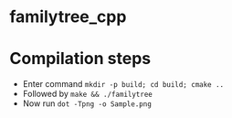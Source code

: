 # familytree_cpp

# Compilation steps
* Enter command `mkdir -p build; cd build; cmake ..`
* Followed by `make && ./familytree`
* Now run `dot -Tpng -o Sample.png`
